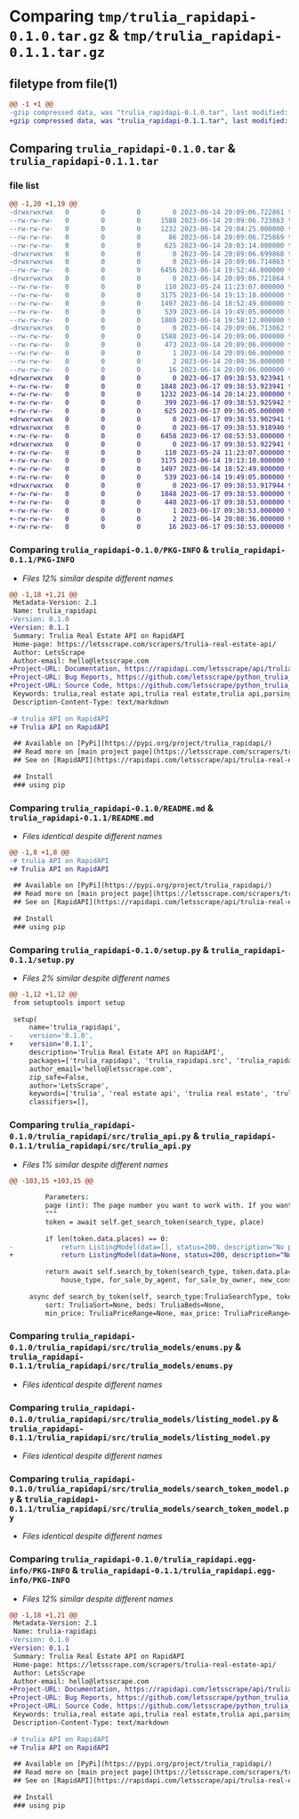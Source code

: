 # Comparing `tmp/trulia_rapidapi-0.1.0.tar.gz` & `tmp/trulia_rapidapi-0.1.1.tar.gz`

## filetype from file(1)

```diff
@@ -1 +1 @@
-gzip compressed data, was "trulia_rapidapi-0.1.0.tar", last modified: Wed Jun 14 20:09:06 2023, max compression
+gzip compressed data, was "trulia_rapidapi-0.1.1.tar", last modified: Sat Jun 17 09:38:53 2023, max compression
```

## Comparing `trulia_rapidapi-0.1.0.tar` & `trulia_rapidapi-0.1.1.tar`

### file list

```diff
@@ -1,20 +1,19 @@
-drwxrwxrwx   0        0        0        0 2023-06-14 20:09:06.722861 trulia_rapidapi-0.1.0/
--rw-rw-rw-   0        0        0     1588 2023-06-14 20:09:06.723863 trulia_rapidapi-0.1.0/PKG-INFO
--rw-rw-rw-   0        0        0     1232 2023-06-14 20:04:25.000000 trulia_rapidapi-0.1.0/README.md
--rw-rw-rw-   0        0        0       86 2023-06-14 20:09:06.725869 trulia_rapidapi-0.1.0/setup.cfg
--rw-rw-rw-   0        0        0      625 2023-06-14 20:03:14.000000 trulia_rapidapi-0.1.0/setup.py
-drwxrwxrwx   0        0        0        0 2023-06-14 20:09:06.699868 trulia_rapidapi-0.1.0/trulia_rapidapi/
-drwxrwxrwx   0        0        0        0 2023-06-14 20:09:06.714863 trulia_rapidapi-0.1.0/trulia_rapidapi/src/
--rw-rw-rw-   0        0        0     6456 2023-06-14 19:52:46.000000 trulia_rapidapi-0.1.0/trulia_rapidapi/src/trulia_api.py
-drwxrwxrwx   0        0        0        0 2023-06-14 20:09:06.721864 trulia_rapidapi-0.1.0/trulia_rapidapi/src/trulia_models/
--rw-rw-rw-   0        0        0      110 2023-05-24 11:23:07.000000 trulia_rapidapi-0.1.0/trulia_rapidapi/src/trulia_models/base.py
--rw-rw-rw-   0        0        0     3175 2023-06-14 19:13:10.000000 trulia_rapidapi-0.1.0/trulia_rapidapi/src/trulia_models/enums.py
--rw-rw-rw-   0        0        0     1497 2023-06-14 18:52:49.000000 trulia_rapidapi-0.1.0/trulia_rapidapi/src/trulia_models/listing_model.py
--rw-rw-rw-   0        0        0      539 2023-06-14 19:49:05.000000 trulia_rapidapi-0.1.0/trulia_rapidapi/src/trulia_models/search_token_model.py
--rw-rw-rw-   0        0        0     1808 2023-06-14 19:58:12.000000 trulia_rapidapi-0.1.0/trulia_rapidapi/tests.py
-drwxrwxrwx   0        0        0        0 2023-06-14 20:09:06.713862 trulia_rapidapi-0.1.0/trulia_rapidapi.egg-info/
--rw-rw-rw-   0        0        0     1588 2023-06-14 20:09:06.000000 trulia_rapidapi-0.1.0/trulia_rapidapi.egg-info/PKG-INFO
--rw-rw-rw-   0        0        0      473 2023-06-14 20:09:06.000000 trulia_rapidapi-0.1.0/trulia_rapidapi.egg-info/SOURCES.txt
--rw-rw-rw-   0        0        0        1 2023-06-14 20:09:06.000000 trulia_rapidapi-0.1.0/trulia_rapidapi.egg-info/dependency_links.txt
--rw-rw-rw-   0        0        0        2 2023-06-14 20:08:36.000000 trulia_rapidapi-0.1.0/trulia_rapidapi.egg-info/not-zip-safe
--rw-rw-rw-   0        0        0       16 2023-06-14 20:09:06.000000 trulia_rapidapi-0.1.0/trulia_rapidapi.egg-info/top_level.txt
+drwxrwxrwx   0        0        0        0 2023-06-17 09:38:53.923941 trulia_rapidapi-0.1.1/
+-rw-rw-rw-   0        0        0     1848 2023-06-17 09:38:53.923941 trulia_rapidapi-0.1.1/PKG-INFO
+-rw-rw-rw-   0        0        0     1232 2023-06-14 20:14:23.000000 trulia_rapidapi-0.1.1/README.md
+-rw-rw-rw-   0        0        0      399 2023-06-17 09:38:53.925942 trulia_rapidapi-0.1.1/setup.cfg
+-rw-rw-rw-   0        0        0      625 2023-06-17 09:36:05.000000 trulia_rapidapi-0.1.1/setup.py
+drwxrwxrwx   0        0        0        0 2023-06-17 09:38:53.902941 trulia_rapidapi-0.1.1/trulia_rapidapi/
+drwxrwxrwx   0        0        0        0 2023-06-17 09:38:53.918940 trulia_rapidapi-0.1.1/trulia_rapidapi/src/
+-rw-rw-rw-   0        0        0     6458 2023-06-17 08:53:53.000000 trulia_rapidapi-0.1.1/trulia_rapidapi/src/trulia_api.py
+drwxrwxrwx   0        0        0        0 2023-06-17 09:38:53.922941 trulia_rapidapi-0.1.1/trulia_rapidapi/src/trulia_models/
+-rw-rw-rw-   0        0        0      110 2023-05-24 11:23:07.000000 trulia_rapidapi-0.1.1/trulia_rapidapi/src/trulia_models/base.py
+-rw-rw-rw-   0        0        0     3175 2023-06-14 19:13:10.000000 trulia_rapidapi-0.1.1/trulia_rapidapi/src/trulia_models/enums.py
+-rw-rw-rw-   0        0        0     1497 2023-06-14 18:52:49.000000 trulia_rapidapi-0.1.1/trulia_rapidapi/src/trulia_models/listing_model.py
+-rw-rw-rw-   0        0        0      539 2023-06-14 19:49:05.000000 trulia_rapidapi-0.1.1/trulia_rapidapi/src/trulia_models/search_token_model.py
+drwxrwxrwx   0        0        0        0 2023-06-17 09:38:53.917944 trulia_rapidapi-0.1.1/trulia_rapidapi.egg-info/
+-rw-rw-rw-   0        0        0     1848 2023-06-17 09:38:53.000000 trulia_rapidapi-0.1.1/trulia_rapidapi.egg-info/PKG-INFO
+-rw-rw-rw-   0        0        0      448 2023-06-17 09:38:53.000000 trulia_rapidapi-0.1.1/trulia_rapidapi.egg-info/SOURCES.txt
+-rw-rw-rw-   0        0        0        1 2023-06-17 09:38:53.000000 trulia_rapidapi-0.1.1/trulia_rapidapi.egg-info/dependency_links.txt
+-rw-rw-rw-   0        0        0        2 2023-06-14 20:08:36.000000 trulia_rapidapi-0.1.1/trulia_rapidapi.egg-info/not-zip-safe
+-rw-rw-rw-   0        0        0       16 2023-06-17 09:38:53.000000 trulia_rapidapi-0.1.1/trulia_rapidapi.egg-info/top_level.txt
```

### Comparing `trulia_rapidapi-0.1.0/PKG-INFO` & `trulia_rapidapi-0.1.1/PKG-INFO`

 * *Files 12% similar despite different names*

```diff
@@ -1,18 +1,21 @@
 Metadata-Version: 2.1
 Name: trulia_rapidapi
-Version: 0.1.0
+Version: 0.1.1
 Summary: Trulia Real Estate API on RapidAPI
 Home-page: https://letsscrape.com/scrapers/trulia-real-estate-api/
 Author: LetsScrape
 Author-email: hello@letsscrape.com
+Project-URL: Documentation, https://rapidapi.com/letsscrape/api/trulia-real-estate-scraper/
+Project-URL: Bug Reports, https://github.com/letsscrape/python_trulia_rapidapi/issues
+Project-URL: Source Code, https://github.com/letsscrape/python_trulia_rapidapi
 Keywords: trulia,real estate api,trulia real estate,trulia api,parsing,scraper
 Description-Content-Type: text/markdown
 
-# trulia API on RapidAPI
+# Trulia API on RapidAPI
 
 ## Available on [PyPi](https://pypi.org/project/trulia_rapidapi/)
 ## Read more on [main project page](https://letsscrape.com/scrapers/trulia-real-estate-api/)
 ## See on [RapidAPI](https://rapidapi.com/letsscrape/api/trulia-real-estate-scraper)
 
 ## Install
 ### using pip
```

### Comparing `trulia_rapidapi-0.1.0/README.md` & `trulia_rapidapi-0.1.1/README.md`

 * *Files identical despite different names*

```diff
@@ -1,8 +1,8 @@
-# trulia API on RapidAPI
+# Trulia API on RapidAPI
 
 ## Available on [PyPi](https://pypi.org/project/trulia_rapidapi/)
 ## Read more on [main project page](https://letsscrape.com/scrapers/trulia-real-estate-api/)
 ## See on [RapidAPI](https://rapidapi.com/letsscrape/api/trulia-real-estate-scraper)
 
 ## Install
 ### using pip
```

### Comparing `trulia_rapidapi-0.1.0/setup.py` & `trulia_rapidapi-0.1.1/setup.py`

 * *Files 2% similar despite different names*

```diff
@@ -1,12 +1,12 @@
 from setuptools import setup
 
 setup(
     name='trulia_rapidapi',
-    version='0.1.0',
+    version='0.1.1',
     description='Trulia Real Estate API on RapidAPI',
     packages=['trulia_rapidapi', 'trulia_rapidapi.src', 'trulia_rapidapi.src.trulia_models'],
     author_email='hello@letsscrape.com',
     zip_safe=False,
     author='LetsScrape',
     keywords=['trulia', 'real estate api', 'trulia real estate', 'trulia api', 'parsing', 'scraper'],
     classifiers=[],
```

### Comparing `trulia_rapidapi-0.1.0/trulia_rapidapi/src/trulia_api.py` & `trulia_rapidapi-0.1.1/trulia_rapidapi/src/trulia_api.py`

 * *Files 1% similar despite different names*

```diff
@@ -103,15 +103,15 @@
 
         Parameters:
         page (int): The page number you want to work with. If you want the first page, pass in 1.
         """
         token = await self.get_search_token(search_type, place)
 
         if len(token.data.places) == 0:
-            return ListingModel(data=[], status=200, description="No places have been found!")
+            return ListingModel(data=None, status=200, description="No places have been found!")
 
         return await self.search_by_token(search_type, token.data.places[0].search_token, page, sort, beds, min_price, max_price,
             house_type, for_sale_by_agent, for_sale_by_owner, new_construction)
 
     async def search_by_token(self, search_type:TruliaSearchType, token: str, page: int, 
         sort: TruliaSort=None, beds: TruliaBeds=None,
         min_price: TruliaPriceRange=None, max_price: TruliaPriceRange=None,
```

### Comparing `trulia_rapidapi-0.1.0/trulia_rapidapi/src/trulia_models/enums.py` & `trulia_rapidapi-0.1.1/trulia_rapidapi/src/trulia_models/enums.py`

 * *Files identical despite different names*

### Comparing `trulia_rapidapi-0.1.0/trulia_rapidapi/src/trulia_models/listing_model.py` & `trulia_rapidapi-0.1.1/trulia_rapidapi/src/trulia_models/listing_model.py`

 * *Files identical despite different names*

### Comparing `trulia_rapidapi-0.1.0/trulia_rapidapi/src/trulia_models/search_token_model.py` & `trulia_rapidapi-0.1.1/trulia_rapidapi/src/trulia_models/search_token_model.py`

 * *Files identical despite different names*

### Comparing `trulia_rapidapi-0.1.0/trulia_rapidapi.egg-info/PKG-INFO` & `trulia_rapidapi-0.1.1/trulia_rapidapi.egg-info/PKG-INFO`

 * *Files 12% similar despite different names*

```diff
@@ -1,18 +1,21 @@
 Metadata-Version: 2.1
 Name: trulia-rapidapi
-Version: 0.1.0
+Version: 0.1.1
 Summary: Trulia Real Estate API on RapidAPI
 Home-page: https://letsscrape.com/scrapers/trulia-real-estate-api/
 Author: LetsScrape
 Author-email: hello@letsscrape.com
+Project-URL: Documentation, https://rapidapi.com/letsscrape/api/trulia-real-estate-scraper/
+Project-URL: Bug Reports, https://github.com/letsscrape/python_trulia_rapidapi/issues
+Project-URL: Source Code, https://github.com/letsscrape/python_trulia_rapidapi
 Keywords: trulia,real estate api,trulia real estate,trulia api,parsing,scraper
 Description-Content-Type: text/markdown
 
-# trulia API on RapidAPI
+# Trulia API on RapidAPI
 
 ## Available on [PyPi](https://pypi.org/project/trulia_rapidapi/)
 ## Read more on [main project page](https://letsscrape.com/scrapers/trulia-real-estate-api/)
 ## See on [RapidAPI](https://rapidapi.com/letsscrape/api/trulia-real-estate-scraper)
 
 ## Install
 ### using pip
```


